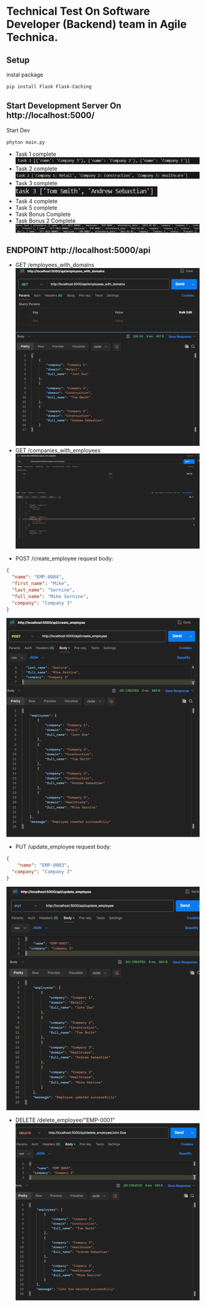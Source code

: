 # Technical Test On Software Developer (Backend) team in Agile Technica. 

## Setup 
instal package
```bash
pip install Flask Flask-Caching
```


## Start Development Server On http://localhost:5000/
Start Dev

```bash
phyton main.py
```


- Task 1 complete 
![alt text](image.png)
- Task 2 complete 
![alt text](image-1.png)
- Task 3 complete 
![alt text](image-2.png)
- Task 4 complete 
- Task 5 complete 
- Task Bonus Complete
- Task Bonus 2 Complete
![alt text](image-3.png)

## ENDPOINT http://localhost:5000/api
- GET /employees_with_domains
![alt text](image-5.png)
- GET /companies_with_employees
![alt text](image-4.png) 

<!-- (BONUS) CREATE API FOR EMPLOYEE CRUD IMPLEMENTATION -->
- POST /create_employee
request body:
``` json
{
  "name": "EMP-0004",
  "first_name": "Mike",
  "last_name": "Sernine",
  "full_name": "Mike Sernine",
  "company": "Company 3"
}
```
![alt text](image-6.png)


- PUT /update_employee
request body:
``` json
{
    "name": "EMP-0003",
  "company": "Company 3"
}
```
![alt text](image-7.png)


- DELETE /delete_employee/"EMP-0001"
![alt text](image-8.png)
